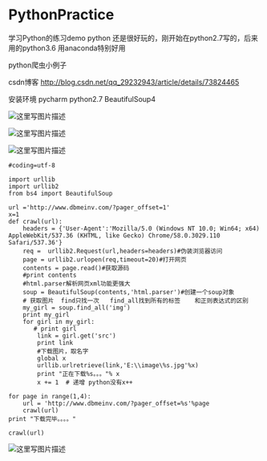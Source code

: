 # PythonPractice
学习Python的练习demo
python 还是很好玩的，刚开始在python2.7写的，后来用的python3.6
用anaconda特别好用


python爬虫小例子

csdn博客 http://blog.csdn.net/qq_29232943/article/details/73824465

安装环境
pycharm 
python2.7
BeautifulSoup4

![这里写图片描述](http://oq7d8avf4.bkt.clouddn.com//17-6-27/28926171.jpg)

![这里写图片描述](http://oq7d8avf4.bkt.clouddn.com//17-6-27/39225695.jpg)

![这里写图片描述](http://oq7d8avf4.bkt.clouddn.com//17-6-27/91694638.jpg)


```
#coding=utf-8

import urllib
import urllib2
from bs4 import BeautifulSoup

url ='http://www.dbmeinv.com/?pager_offset=1'
x=1
def crawl(url):
    headers = {'User-Agent':'Mozilla/5.0 (Windows NT 10.0; Win64; x64) AppleWebKit/537.36 (KHTML, like Gecko) Chrome/58.0.3029.110 Safari/537.36'}
    req =  urllib2.Request(url,headers=headers)#伪装浏览器访问
    page = urllib2.urlopen(req,timeout=20)#打开网页
    contents = page.read()#获取源码
    #print contents
    #html.parser解析网页xml功能更强大
    soup = BeautifulSoup(contents,'html.parser')#创建一个soup对象
    # 获取图片  find只找一次   find_all找到所有的标签    和正则表达式的区别
    my_girl = soup.find_all('img')
    print my_girl
    for girl in my_girl:
       # print girl
        link = girl.get('src')
        print link
        #下载图片，取名字
        global x
        urllib.urlretrieve(link,'E:\\image\%s.jpg'%x)
        print "正在下载%s。。。"% x
        x += 1  # 递增 python没有x++
        
for page in range(1,4):
    url = 'http://www.dbmeinv.com/?pager_offset=%s'%page
    crawl(url)
print "下载完毕。。。。"

crawl(url)

```


![这里写图片描述](http://oq7d8avf4.bkt.clouddn.com//17-6-27/95749375.jpg)
